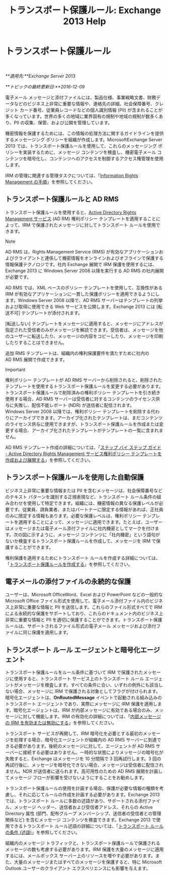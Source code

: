 ﻿---
title: 'トランスポート保護ルール: Exchange 2013 Help'
TOCTitle: トランスポート保護ルール
ms:assetid: 9bd6d049-165e-4e51-a79f-3b8ff409da55
ms:mtpsurl: https://technet.microsoft.com/ja-jp/library/Dd298166(v=EXCHG.150)
ms:contentKeyID: 49896385
ms.date: 04/24/2018
mtps_version: v=EXCHG.150
ms.translationtype: HT
---

# トランスポート保護ルール

 

_**適用先:**Exchange Server 2013_

_**トピックの最終更新日:**2016-12-09_

電子メール メッセージと添付ファイルには、製品仕様、事業戦略文書、財務データなどのビジネス上非常に重要な情報や、連絡先の詳細、社会保障番号、クレジット カード番号、従業員レコードなどの個人識別情報 (PII) が含まれることが多くなっています。世界の多くの地域に業界固有の規制や地域の規制が数多くあり、PII の収集、保管、および公開を管理しています。

機密情報を保護するためには、この情報の処理方法に関するガイドラインを提供するメッセージング ポリシーを組織が作成します。MicrosoftExchange Server 2013 では、トランスポート保護ルールを使用して、これらのメッセージング ポリシーを実装するために、メッセージ コンテンツを検査し、機密電子メール コンテンツを暗号化し、コンテンツへのアクセスを制御するアクセス権管理を使用します。

IRM の管理に関連する管理タスクについては、「[Information Rights Management の手順](information-rights-management-procedures-exchange-2013-help.md)」を参照してください。

## トランスポート保護ルールと AD RMS

トランスポート保護ルールを使用すると、[Active Directory Rights Management サービス](https://go.microsoft.com/fwlink/p/?linkid=129823) (AD RM) 権利ポリシー テンプレートを適用することによって、IRM で保護されたメッセージに対してトランスポート ルールを使用できます。


> [!NOTE]
> AD&nbsp;RMS は、Rights Management Service (RMS) が有効なアプリケーションおよびクライアントと連係して機密情報をオンラインおよびオフラインで保護する情報保護テクノロジです。社内 Exchange 展開で IRM 保護を使用するには、Exchange 2013 に Windows Server 2008 以降を実行する AD RMS の社内展開が必要です。



AD RMS では、XML ベースのポリシー テンプレートを使用して、互換性がある IRM が有効なアプリケーションに一貫した保護ポリシーを適用できるようにします。Windows Server 2008 以降で、AD RMS サーバーはテンプレートの列挙および取得に使用できる Web サービスを公開します。Exchange 2013 には \[転送不可\] テンプレートが添付されます。

\[転送しない\] テンプレートをメッセージに適用すると、メッセージにアドレスが指定された受信者のみがメッセージを解読できます。受信者は、メッセージを他のユーザーに転送したり、メッセージの内容をコピーしたり、メッセージを印刷したりすることはできません。

追加 RMS テンプレートは、組織内の権利保護要件を満たすために社内の AD RMS 展開で作成できます。


> [!IMPORTANT]
> 権利ポリシー テンプレートが AD&nbsp;RMS サーバーから削除されると、削除されたテンプレートを使用するトランスポート保護ルールを変更する必要があります。トランスポート保護ルールで削除済みの権利ポリシー テンプレートを引き続き使用する場合、AD&nbsp;RMS サーバーは受信者に対するコンテンツのライセンス供与に失敗し、配信不能レポート (NDR) が送信者に配信されます。<BR>Windows Server 2008 以降では、権利ポリシー テンプレートを削除する代わりにアーカイブできます。アーカイブ化されたテンプレートは、まだコンテンツのライセンス供与に使用できますが、トランスポート保護ルールを作成または変更する場合、アーカイブ化されたテンプレートがテンプレートの一覧に含まれません。



AD RMS テンプレート作成の詳細については、「[ステップ バイ ステップ ガイド - Active Directory Rights Management サービス権利ポリシー テンプレートを作成および展開する](https://go.microsoft.com/fwlink/p/?linkid=136593)」を参照してください。

## トランスポート保護ルールを使用した自動保護

ビジネス上非常に重要な情報または PII を含むメッセージは、社会保障番号などのテキスト パターンを識別する正規表現など、トランスポート ルール条件の組み合わせを使用して特定できます。組織には、機密情報の異なる保護レベルが必要です。従業員、請負業者、またはパートナーに限定する情報があれば、正社員のみに限定する情報もあります。必要な保護レベルは、権利ポリシー テンプレートを適用することによって、メッセージに適用できます。たとえば、ユーザーはメッセージまたは電子メール添付ファイルに社内機密としてマークを付けます。次の図に示すように、メッセージ コンテンツに「社内機密」という語句がないか検査するトランスポート保護ルールを作成して、メッセージを IRM で保護することができます。

権利保護を適用するためにトランスポート ルールを作成する詳細については、「[トランスポート保護ルールを作成する](create-a-transport-protection-rule-exchange-2013-help.md)」を参照してください。

## 電子メールの添付ファイルの永続的な保護

ユーザーは、Microsoft OfficeWord、Excel および PowerPoint などの一般的な Microsoft Office ファイル形式を使用して、電子メール添付ファイル内のビジネス上非常に重要な情報と PII を送信します。これらのファイル形式すべてで IRM による永続的な保護をサポートしており、これらのドキュメント内のビジネス上非常に重要な情報と PII を適切に保護することができます。トランスポート保護ルールは、サポートされるファイル形式の電子メール メッセージおよび添付ファイルに同じ保護を適用します。

## トランスポート ルール エージェントと暗号化エージェント

トランスポート保護ルールをルール条件に基づいて IRM で保護されたメッセージに使用すると、トランスポート サービス上のトランスポート ルール エージェントがメッセージを検査します。すべての条件に合い、いずれの例外にも該当しない場合、メッセージに IRM で保護される対象としてフラグが付けられます。暗号化エージェントは、**OnRoutedMessage** イベントで起動される組み込みのトランスポート エージェントであり、実際にメッセージに IRM 保護を適用します。暗号化エージェントは、IRM が内部メッセージに有効である場合のみ、メッセージに対して機能します。IRM の有効化の詳細については、「[内部メッセージの IRM を有効または無効にする](enable-or-disable-irm-for-internal-messages-exchange-2013-help.md)」を参照してください。

トランスポート サービスが再開して、IRM 暗号化を必要とする最初のメッセージを処理する場合、暗号化エージェントが組織内の AD RMS サーバーに到達できる必要があります。後続のメッセージに対して、エージェントが AD RMS サーバーに接続する必要はありません。一時的な状態によりメッセージの暗号化が失敗すると、Exchange はメッセージを 10 分間隔で 3 回再試行します。3 回の再試行後に、メッセージを暗号化できない場合、メッセージは受信者に配信されません。NDR が送信者に送られます。高可用性のための AD RMS 展開を計画してメッセージ フローが影響を受けないようにすることをお勧めします。

トランスポート保護ルールの使用を計画する場合、保護が必要な情報の種類を考慮し、それに応じてルールの作成を計画する必要があります。Exchange 2013 では、トランスポート ルールに多数の述語があり、サポートされる添付ファイル、メッセージ ヘッダー、送信者および受信者アドレス、それらの Active Directory 属性 (部門、配布グループ メンバーシップ、送信者の受信者との管理関係など) を含むメッセージ コンテンツを検査できます。Exchange 2013 で使用できるトランスポート ルール述語の詳細については、「[トランスポート ルールの条件 (述語)](mail-flow-rule-conditions-and-exceptions-predicates-in-exchange-2013-exchange-2013-help.md)」を参照してください。

組織内のメッセージ トラフィックと、トランスポート保護ルールで保護されるメッセージの数も考慮する必要があります。IRM 保護を大量のメッセージに適用するには、メールボックス サーバー上のリソースを増やす必要があります。また、大量のメッセージまたはすべてのメッセージを保護すると、特に Microsoft Outlook ユーザーのクライアント エクスペリエンスにも影響を与えます。

